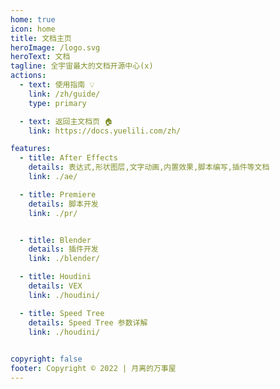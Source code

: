 ```yaml
---
home: true
icon: home
title: 文档主页
heroImage: /logo.svg
heroText: 文档
tagline: 全宇宙最大的文档开源中心(x)
actions:
  - text: 使用指南 💡
    link: /zh/guide/
    type: primary

  - text: 返回主文档页 🏠
    link: https://docs.yuelili.com/zh/

features:
  - title: After Effects
    details: 表达式,形状图层,文字动画,内置效果,脚本编写,插件等文档
    link: ./ae/

  - title: Premiere
    details: 脚本开发
    link: ./pr/


  - title: Blender
    details: 插件开发
    link: ./blender/

  - title: Houdini
    details: VEX
    link: ./houdini/

  - title: Speed Tree
    details: Speed Tree 参数详解
    link: ./houdini/

 
copyright: false
footer: Copyright © 2022 | 月离的万事屋
---
```

